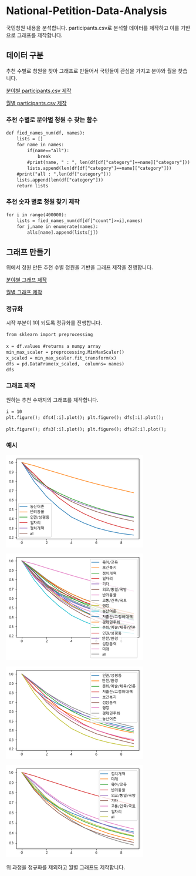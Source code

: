 # National-Petition-Data-Analysis
국민청원 내용을 분석합니다. participants.csv로 분석할 데이터를 제작하고 이를 기반으로 그래프를 제작합니다.

## 데이터 구분
추천 수별로 청원을 찾아 그래프로 만들어서 국민들이 관심을 가지고 분야와 월을 찾습니다. 

[분야별 participants.csv 제작](https://github.com/newhiwoong/National-Petition/blob/master/Data-Analysis/Data_Analysis.ipynb)

[월별 participants.csv 제작](https://github.com/newhiwoong/National-Petition/blob/master/Data-Analysis/Data_Analysis_month.ipynb)

### 추천 수별로 분야별 청원 수 찾는 함수
```
def fied_names_num(df, names):
    lists = []
    for name in names:
        if(name=="all"):
            break
        #print(name, " : ", len(df[df["category"]==name]["category"]))
        lists.append(len(df[df["category"]==name]["category"]))
    #print("all : ",len(df["category"]))
    lists.append(len(df["category"]))
    return lists
```

### 추천 숫자 별로 청원 찾기 제작
```
for i in range(400000):
    lists = fied_names_num(df[df["count"]>=i],names)
    for j,name in enumerate(names):
        alls[name].append(lists[j])
```


## 그래프 만들기 
 위에서 청원 만든 추천 수별 청원을 기반을 그래프 제작을 진행합니다.

[분야별 그래프 제작](https://github.com/newhiwoong/National-Petition/blob/master/Data-Analysis/Create_a_graph.ipynb)

[월별 그래프 제작](https://github.com/newhiwoong/National-Petition/blob/master/Data-Analysis/Create_a_graph_month.ipynb)


### 정규화
 시작 부분이 1이 되도록 정규화를 진행합니다. 
```
from sklearn import preprocessing

x = df.values #returns a numpy array
min_max_scaler = preprocessing.MinMaxScaler()
x_scaled = min_max_scaler.fit_transform(x)
dfs = pd.DataFrame(x_scaled,  columns= names)
dfs
```
### 그래프 제작
 원하는 추천 수까지의 그래프를 제작합니다.  
```
i = 10
plt.figure(); dfs4[:i].plot(); plt.figure(); dfs[:i].plot();

plt.figure(); dfs3[:i].plot(); plt.figure(); dfs2[:i].plot();
```

### 예시 
![](images/graph_important.png)

![](images/graph_all.png)

![](images/graph_half1.png)

![](images/graph_half2.png)

위 과정을 정규화를 제외하고 월별 그래프도 제작합니다.
